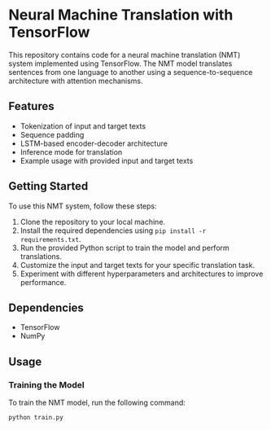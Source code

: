 # Neural Machine Translation with TensorFlow

This repository contains code for a neural machine translation (NMT) system implemented using TensorFlow. The NMT model translates sentences from one language to another using a sequence-to-sequence architecture with attention mechanisms.

## Features

- Tokenization of input and target texts
- Sequence padding
- LSTM-based encoder-decoder architecture
- Inference mode for translation
- Example usage with provided input and target texts

## Getting Started

To use this NMT system, follow these steps:

1. Clone the repository to your local machine.
2. Install the required dependencies using `pip install -r requirements.txt`.
3. Run the provided Python script to train the model and perform translations.
4. Customize the input and target texts for your specific translation task.
5. Experiment with different hyperparameters and architectures to improve performance.

## Dependencies

- TensorFlow
- NumPy

## Usage

### Training the Model

To train the NMT model, run the following command:

```bash
python train.py

